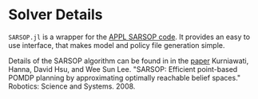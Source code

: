 # Solver Details

`SARSOP.jl` is a wrapper for the [APPL SARSOP code](https://bigbird.comp.nus.edu.sg/pmwiki/farm/appl/). 
It provides an easy to use interface, that makes model and policy file generation simple. 

Details of the SARSOP algorithm can be found in in the [paper](http://www.roboticsproceedings.org/rss04/p9.pdf) Kurniawati, Hanna, David Hsu, and Wee Sun Lee. "SARSOP: Efficient point-based POMDP planning by approximating optimally reachable belief spaces." Robotics: Science and Systems. 2008.